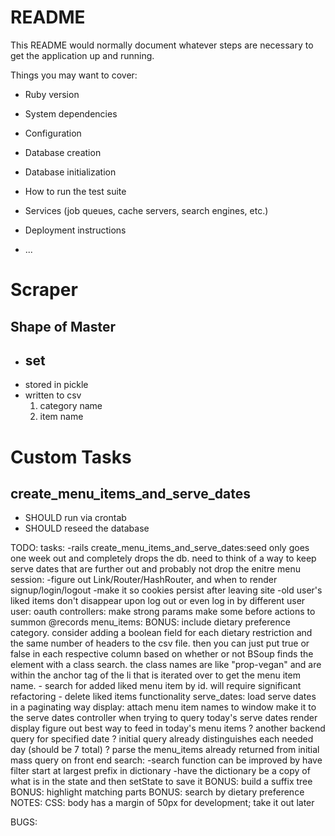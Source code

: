 # README

This README would normally document whatever steps are necessary to get the
application up and running.

Things you may want to cover:

* Ruby version

* System dependencies

* Configuration

* Database creation

* Database initialization

* How to run the test suite

* Services (job queues, cache servers, search engines, etc.)

* Deployment instructions

* ...

# Scraper
## Shape of Master 
- set
    - 
- stored in pickle
- written to csv
    1. category name
    2. item name

# Custom Tasks
## create_menu_items_and_serve_dates
- SHOULD run via crontab
- SHOULD reseed the database

TODO:
    tasks: 
        -rails create_menu_items_and_serve_dates:seed only goes one week out and completely drops the db. need to think of a way to keep serve dates that are further out and probably not drop the enitre menu
    session:
        -figure out Link/Router/HashRouter, and when to render signup/login/logout
        -make it so cookies persist after leaving site
        -old user's liked items don't disappear upon log out or even log in by different user
    user:
        oauth
    controllers:
        make strong params
        make some before actions to summon @records
    menu_items:
        BONUS: include dietary preference category. consider adding a boolean field for each dietary restriction and the same number of headers to the csv file. then you can just put true or false in each respective column based on whether or not BSoup finds the element with a class search. the class names are like "prop-vegan" and are within the anchor tag of the li that is iterated over to get the menu item name.
        - search for added liked menu item by id. will require significant refactoring
        - delete liked items functionality
    serve_dates:
        load serve dates in a paginating way
    display:
        attach menu item names to window
        make it to the serve dates controller when trying to query today's serve dates
        render display
            figure out best way to feed in today's menu items
                ? another backend query for specified date
                ? initial query already distinguishes each needed day (should be 7 total)
                ? parse the menu_items already returned from initial mass query on front end
    search:
        -search function can be improved by have filter start at largest prefix in dictionary
        -have the dictionary be a copy of what is in the state and then setState to save it
        BONUS: build a suffix tree
        BONUS: highlight matching parts
        BONUS: search by dietary preference
NOTES:
    CSS:
        body has a margin of 50px for development; take it out later

BUGS:

